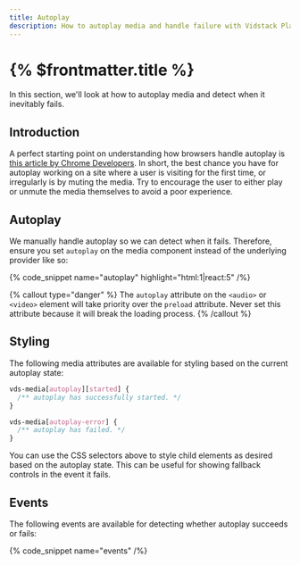 ```yaml
---
title: Autoplay
description: How to autoplay media and handle failure with Vidstack Player.
---
```


# {% $frontmatter.title %}

In this section, we'll look at how to autoplay media and detect when it inevitably
fails.

## Introduction

A perfect starting point on understanding how browsers handle autoplay is [this article by
Chrome Developers](https://developer.chrome.com/blog/autoplay/). In short, the best chance you have
for autoplay working on a site where a user is visiting for the first time, or irregularly is by
muting the media. Try to encourage the user to either play or unmute the media themselves to avoid
a poor experience.

## Autoplay

We manually handle autoplay so we can detect when it fails. Therefore, ensure you set `autoplay` on
the media component instead of the underlying provider like so:

{% code_snippet name="autoplay" highlight="html:1|react:5" /%}

{% callout type="danger" %}
The `autoplay` attribute on the `<audio>` or `<video>` element will take priority over the
`preload` attribute. Never set this attribute because it will break the loading process.
{% /callout %}

## Styling

The following media attributes are available for styling based on the current autoplay
state:

```css
vds-media[autoplay][started] {
  /** autoplay has successfully started. */
}

vds-media[autoplay-error] {
  /** autoplay has failed. */
}
```

You can use the CSS selectors above to style child elements as desired based on the autoplay state.
This can be useful for showing fallback controls in the event it fails.

## Events

The following events are available for detecting whether autoplay succeeds or fails:

{% code_snippet name="events" /%}
